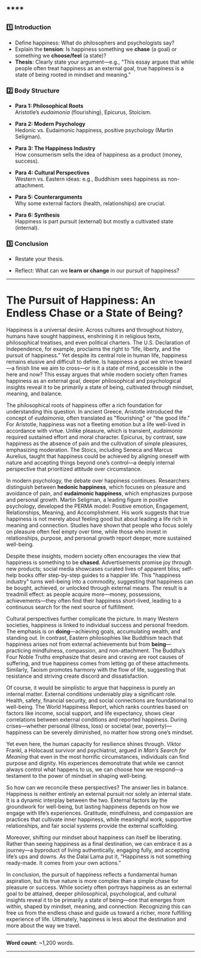 ## ****

### 1️⃣ **Introduction**

- Define happiness: What do philosophers and psychologists say?
- Explain the **tension**: Is happiness something we **chase** (a goal) or something we **choose/feel** (a state)?
- **Thesis**: Clearly state your argument—e.g., "This essay argues that while people often treat happiness as an external goal, true happiness is a state of being rooted in mindset and meaning."


### 2️⃣ **Body Structure**

- **Para 1: Philosophical Roots**  
    Aristotle’s _eudaimonia_ (flourishing), Epicurus, Stoicism.
    
- **Para 2: Modern Psychology**  
    Hedonic vs. Eudaimonic happiness, positive psychology (Martin Seligman).
    
- **Para 3: The Happiness Industry**  
    How consumerism sells the idea of happiness as a product (money, success).
    
- **Para 4: Cultural Perspectives**  
    Western vs. Eastern ideas: e.g., Buddhism sees happiness as non-attachment.
    
- **Para 5: Counterarguments**  
    Why some external factors (health, relationships) are crucial.
    
- **Para 6: Synthesis**  
    Happiness is part pursuit (external) but mostly a cultivated state (internal).
    

### 3️⃣ **Conclusion**

- Restate your thesis.
    
- Reflect: What can we **learn or change** in our pursuit of happiness?
    

---

# **The Pursuit of Happiness: An Endless Chase or a State of Being?**

Happiness is a universal desire. Across cultures and throughout history, humans have sought happiness, enshrining it in religious texts, philosophical treatises, and even political charters. The U.S. Declaration of Independence, for example, proclaims the right to “life, liberty, and the pursuit of happiness.” Yet despite its central role in human life, happiness remains elusive and difficult to define. Is happiness a goal we strive toward—a finish line we aim to cross—or is it a state of mind, accessible in the here and now? This essay argues that while modern society often frames happiness as an external goal, deeper philosophical and psychological insights reveal it to be primarily a state of being, cultivated through mindset, meaning, and balance.

The philosophical roots of happiness offer a rich foundation for understanding this question. In ancient Greece, Aristotle introduced the concept of _eudaimonia_, often translated as "flourishing" or "the good life." For Aristotle, happiness was not a fleeting emotion but a life well-lived in accordance with virtue. Unlike pleasure, which is transient, _eudaimonia_ required sustained effort and moral character. Epicurus, by contrast, saw happiness as the absence of pain and the cultivation of simple pleasures, emphasizing moderation. The Stoics, including Seneca and Marcus Aurelius, taught that happiness could be achieved by aligning oneself with nature and accepting things beyond one’s control—a deeply internal perspective that prioritized attitude over circumstance.

In modern psychology, the debate over happiness continues. Researchers distinguish between **hedonic happiness**, which focuses on pleasure and avoidance of pain, and **eudaimonic happiness**, which emphasizes purpose and personal growth. Martin Seligman, a leading figure in positive psychology, developed the PERMA model: Positive emotion, Engagement, Relationships, Meaning, and Accomplishment. His work suggests that true happiness is not merely about feeling good but about leading a life rich in meaning and connection. Studies have shown that people who focus solely on pleasure often feel empty over time, while those who invest in relationships, purpose, and personal growth report deeper, more sustained well-being.

Despite these insights, modern society often encourages the view that happiness is something to be **chased**. Advertisements promise joy through new products; social media showcases curated lives of apparent bliss; self-help books offer step-by-step guides to a happier life. This "happiness industry" turns well-being into a commodity, suggesting that happiness can be bought, achieved, or unlocked through external means. The result is a treadmill effect: as people acquire more—money, possessions, achievements—they often find their happiness short-lived, leading to a continuous search for the next source of fulfillment.

Cultural perspectives further complicate the picture. In many Western societies, happiness is linked to individual success and personal freedom. The emphasis is on **doing**—achieving goals, accumulating wealth, and standing out. In contrast, Eastern philosophies like Buddhism teach that happiness arises not from external achievements but from **being**—practicing mindfulness, compassion, and non-attachment. The Buddha’s Four Noble Truths emphasize that desire and craving are root causes of suffering, and true happiness comes from letting go of these attachments. Similarly, Taoism promotes harmony with the flow of life, suggesting that resistance and striving create discord and dissatisfaction.

Of course, it would be simplistic to argue that happiness is purely an internal matter. External conditions undeniably play a significant role. Health, safety, financial security, and social connections are foundational to well-being. The World Happiness Report, which ranks countries based on factors like income, social support, and life expectancy, shows clear correlations between external conditions and reported happiness. During crises—whether personal (illness, loss) or societal (war, poverty)—happiness can be severely diminished, no matter how strong one’s mindset.

Yet even here, the human capacity for resilience shines through. Viktor Frankl, a Holocaust survivor and psychiatrist, argued in _Man’s Search for Meaning_ that even in the most horrific circumstances, individuals can find purpose and dignity. His experiences demonstrate that while we cannot always control what happens to us, we can choose how we respond—a testament to the power of mindset in shaping well-being.

So how can we reconcile these perspectives? The answer lies in balance. Happiness is neither entirely an external pursuit nor solely an internal state. It is a dynamic interplay between the two. External factors lay the groundwork for well-being, but lasting happiness depends on how we engage with life’s experiences. Gratitude, mindfulness, and compassion are practices that cultivate inner happiness, while meaningful work, supportive relationships, and fair social systems provide the external scaffolding.

Moreover, shifting our mindset about happiness can itself be liberating. Rather than seeing happiness as a final destination, we can embrace it as a journey—a byproduct of living authentically, engaging fully, and accepting life’s ups and downs. As the Dalai Lama put it, “Happiness is not something ready-made. It comes from your own actions.”

In conclusion, the pursuit of happiness reflects a fundamental human aspiration, but its true nature is more complex than a simple chase for pleasure or success. While society often portrays happiness as an external goal to be attained, deeper philosophical, psychological, and cultural insights reveal it to be primarily a state of being—one that emerges from within, shaped by mindset, meaning, and connection. Recognizing this can free us from the endless chase and guide us toward a richer, more fulfilling experience of life. Ultimately, happiness is less about the destination and more about the way we travel.

---

**Word count**: ~1,200 words.

---